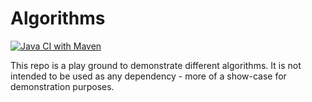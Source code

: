 # Algorithms
[![Java CI with Maven](https://github.com/codingchica/Algorithms/actions/workflows/maven.yml/badge.svg)](https://github.com/codingchica/Algorithms/actions/workflows/maven.yml)

This repo is a play ground to demonstrate different algorithms.
It is not intended to be used as any dependency - more of a show-case for demonstration purposes.